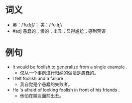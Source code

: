 # 词义
- 英：/ˈfuːlɪʃ/； 美：/ˈfuːlɪʃ/
- #adj 愚蠢的；傻的；出丑；显得尴尬；感到荒谬
# 例句
- It would be foolish to generalize from a single example .
	- 仅从一个事例进行归纳的做法是愚蠢的。
- I felt foolish and a failure .
	- 我自觉是个愚蠢的失败者。
- He 's afraid of looking foolish in front of his friends .
	- 他怕在朋友面前出丑。

